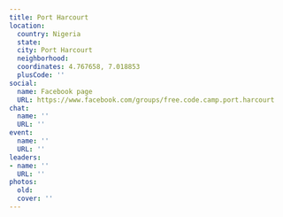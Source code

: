```yaml
---
title: Port Harcourt
location:
  country: Nigeria
  state: 
  city: Port Harcourt
  neighborhood: 
  coordinates: 4.767658, 7.018853
  plusCode: ''
social:
  name: Facebook page
  URL: https://www.facebook.com/groups/free.code.camp.port.harcourt
chat:
  name: ''
  URL: ''
event:
  name: ''
  URL: ''
leaders:
- name: ''
  URL: ''
photos:
  old: 
  cover: ''
---
```

